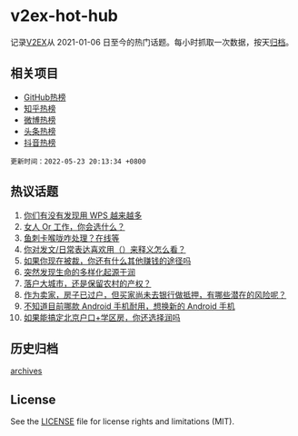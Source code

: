 # v2ex-hot-hub

 记录[V2EX](https://www.v2ex.com/)从 2021-01-06 日至今的热门话题。每小时抓取一次数据，按天[归档](archives)。
 
 ## 相关项目

- [GitHub热榜](https://github.com/snaildev/github-hot-hub)
- [知乎热榜](https://github.com/snaildev/zhihu-hot-hub)
- [微博热榜](https://github.com/snaildev/weibo-hot-hub)
- [头条热榜](https://github.com/snaildev/toutiao-hot-hub)
- [抖音热榜](https://github.com/snaildev/douyin-hot-hub)


 `更新时间：2022-05-23 20:13:34 +0800`

## 热议话题

1. [你们有没有发现用 WPS 越来越多](https://www.v2ex.com/t/854600)
1. [女人 Or 工作，你会选什么？](https://www.v2ex.com/t/854613)
1. [鱼刺卡喉咙咋处理？在线等](https://www.v2ex.com/t/854545)
1. [你对发文/日常表达喜欢用（）来释义怎么看？](https://www.v2ex.com/t/854616)
1. [如果你现在被裁，你还有什么其他赚钱的途径吗](https://www.v2ex.com/t/854679)
1. [突然发现生命的多样化起源于润](https://www.v2ex.com/t/854601)
1. [落户大城市，还是保留农村的产权？](https://www.v2ex.com/t/854644)
1. [作为卖家，房子已过户，但买家尚未去银行做抵押，有哪些潜在的风险呢？](https://www.v2ex.com/t/854689)
1. [不知道目前哪款 Android 手机耐用，想换新的 Android 手机](https://www.v2ex.com/t/854609)
1. [如果能搞定北京户口+学区房，你还选择润吗](https://www.v2ex.com/t/854668)

## 历史归档

[archives](archives)

## License

See the [LICENSE](LICENSE) file for license rights and limitations (MIT).
